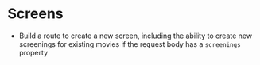 # Screens

- Build a route to create a new screen, including the ability to create new screenings for existing movies if the request body has a `screenings` property
